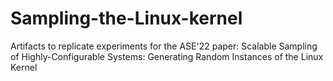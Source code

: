 # Sampling-the-Linux-kernel
Artifacts to replicate experiments for the ASE'22 paper: Scalable Sampling of Highly-Configurable Systems: Generating Random Instances of the Linux Kernel
